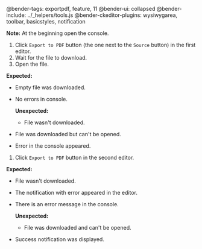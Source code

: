 @bender-tags: exportpdf, feature, 11
@bender-ui: collapsed
@bender-include: ../_helpers/tools.js
@bender-ckeditor-plugins: wysiwygarea, toolbar, basicstyles, notification

**Note:** At the beginning open the console.

1. Click `Export to PDF` button (the one next to the `Source` button) in the first editor.
1. Wait for the file to download.
1. Open the file.

  **Expected:**

  * Empty file was downloaded.
* No errors in console.

  **Unexpected:**

  * File wasn't downloaded.
* File was downloaded but can't be opened.
* Error in the console appeared.

1. Click `Export to PDF` button in the second editor.

  **Expected:**

  * File wasn't downloaded.
  * The notification with error appeared in the editor.
* There is an error message in the console.

  **Unexpected:**

  * File was downloaded and can't be opened.
* Success notification was displayed.
